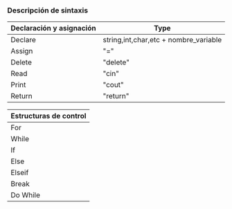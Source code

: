 ### Descripción de sintaxis

| Declaración y asignación | Type |
| --- | --- |
| Declare |string,int,char,etc + nombre_variable|
| Assign |"="|
| Delete |"delete"|
| Read |"cin"|
| Print |"cout"|
| Return |"return"|

| Estructuras de control |
| --- |
| For |
| While |
| If |
| Else |
| Elseif |
| Break |
| Do While |

